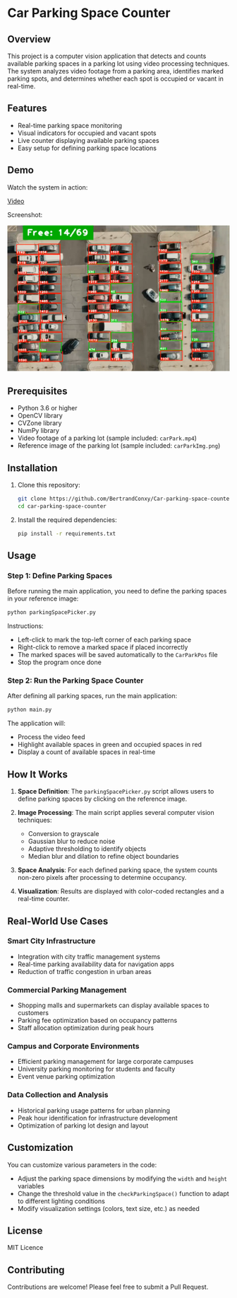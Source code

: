 # Car Parking Space Counter

## Overview

This project is a computer vision application that detects and counts available parking spaces in a parking lot using video processing techniques. The system analyzes video footage from a parking area, identifies marked parking spots, and determines whether each spot is occupied or vacant in real-time.

## Features

- Real-time parking space monitoring
- Visual indicators for occupied and vacant spots
- Live counter displaying available parking spaces
- Easy setup for defining parking space locations

## Demo

Watch the system in action:

[Video](./demo.mp4)

Screenshot:

![image](./park.PNG)

## Prerequisites

- Python 3.6 or higher
- OpenCV library
- CVZone library
- NumPy library
- Video footage of a parking lot (sample included: `carPark.mp4`)
- Reference image of the parking lot (sample included: `carParkImg.png`)

## Installation

1. Clone this repository:

   ```bash
   git clone https://github.com/BertrandConxy/Car-parking-space-counter.git
   cd car-parking-space-counter
   ```

2. Install the required dependencies:

   ```bash
   pip install -r requirements.txt
   ```

## Usage

### Step 1: Define Parking Spaces

Before running the main application, you need to define the parking spaces in your reference image:

```bash
python parkingSpacePicker.py
```

Instructions:

- Left-click to mark the top-left corner of each parking space
- Right-click to remove a marked space if placed incorrectly
- The marked spaces will be saved automatically to the `CarParkPos` file
- Stop the program once done

### Step 2: Run the Parking Space Counter

After defining all parking spaces, run the main application:

```bash
python main.py
```

The application will:

- Process the video feed
- Highlight available spaces in green and occupied spaces in red
- Display a count of available spaces in real-time

## How It Works

1. **Space Definition**: The `parkingSpacePicker.py` script allows users to define parking spaces by clicking on the reference image.

2. **Image Processing**: The main script applies several computer vision techniques:
   - Conversion to grayscale
   - Gaussian blur to reduce noise
   - Adaptive thresholding to identify objects
   - Median blur and dilation to refine object boundaries

3. **Space Analysis**: For each defined parking space, the system counts non-zero pixels after processing to determine occupancy.

4. **Visualization**: Results are displayed with color-coded rectangles and a real-time counter.

## Real-World Use Cases

### Smart City Infrastructure

- Integration with city traffic management systems
- Real-time parking availability data for navigation apps
- Reduction of traffic congestion in urban areas

### Commercial Parking Management

- Shopping malls and supermarkets can display available spaces to customers
- Parking fee optimization based on occupancy patterns
- Staff allocation optimization during peak hours

### Campus and Corporate Environments

- Efficient parking management for large corporate campuses
- University parking monitoring for students and faculty
- Event venue parking optimization

### Data Collection and Analysis

- Historical parking usage patterns for urban planning
- Peak hour identification for infrastructure development
- Optimization of parking lot design and layout

## Customization

You can customize various parameters in the code:

- Adjust the parking space dimensions by modifying the `width` and `height` variables
- Change the threshold value in the `checkParkingSpace()` function to adapt to different lighting conditions
- Modify visualization settings (colors, text size, etc.) as needed

## License

MIT Licence

## Contributing

Contributions are welcome! Please feel free to submit a Pull Request.

